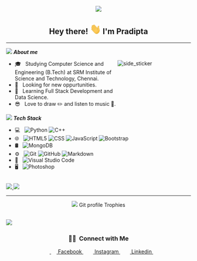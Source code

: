 <p align="center">
  <img src="https://media.istockphoto.com/vectors/young-programmer-coding-a-new-project-vector-id873945208?k=6&m=873945208&s=612x612&w=0&h=uK16ynKHvJNPQgquxkwuOK7BRreQc5GKWtLSE869eo8=" height="400"/>
</p>

<h2 align="center"> Hey there! <img src="https://raw.githubusercontent.com/ABSphreak/ABSphreak/master/gifs/Hi.gif" width="30px"> I'm Pradipta</h2>


<hr>

<img src="https://media.giphy.com/media/iY8CRBdQXODJSCERIr/giphy.gif" width="30px">&nbsp;***About me***

<img align="right" width=200px height=200px alt="side_sticker" src="https://media.giphy.com/media/TEnXkcsHrP4YedChhA/giphy.gif" />

- 🎓 &nbsp; Studying Computer Science and Engineering (B.Tech) at SRM Institute of Science and Technology, Chennai.
- 💼 &nbsp; Looking for new oppurtunities.
- 🌱 &nbsp; Learning Full Stack Development and Data Science.
- 😎 &nbsp; Love to draw ✏️ and listen to music 🎵.


<img src="https://media.giphy.com/media/iY8CRBdQXODJSCERIr/giphy.gif" width="30px">&nbsp;***Tech Stack***
<p align="left">

- 💻 &nbsp;
  ![Python](https://img.shields.io/badge/-Python-333333?style=flat&logo=python)
  ![C++](https://img.shields.io/badge/-C++-333333?style=flat&logo=C%2B%2B&logoColor=00599C)
- 🌐 &nbsp;
  ![HTML5](https://img.shields.io/badge/-HTML5-333333?style=flat&logo=HTML5)
  ![CSS](https://img.shields.io/badge/-CSS-333333?style=flat&logo=CSS3&logoColor=1572B6)
  ![JavaScript](https://img.shields.io/badge/-JavaScript-333333?style=flat&logo=javascript)
  ![Bootstrap](https://img.shields.io/badge/-Bootstrap-333333?style=flat&logo=bootstrap&logoColor=563D7C)
- 🛢 &nbsp;
  ![MongoDB](https://img.shields.io/badge/-MongoDB-333333?style=flat&logo=mongodb)
- ⚙️ &nbsp;
  ![Git](https://img.shields.io/badge/-Git-333333?style=flat&logo=git)
  ![GitHub](https://img.shields.io/badge/-GitHub-333333?style=flat&logo=github)
  ![Markdown](https://img.shields.io/badge/-Markdown-333333?style=flat&logo=markdown)
- 🔧 &nbsp;
  ![Visual Studio Code](https://img.shields.io/badge/-Visual%20Studio%20Code-333333?style=flat&logo=visual-studio-code&logoColor=007ACC)
- 🖥 &nbsp;
  ![Photoshop](https://img.shields.io/badge/-Photoshop-333333?style=flat&logo=adobe-photoshop)

<br/>

<a align="center" href="https://github.com/ProMinato500">
  <img height="180em" src="https://github-readme-stats.vercel.app/api?username=ProMinato500&theme=buefy&show_icons=true" />
  <img height="180em" src="https://github-readme-stats.vercel.app/api/top-langs/?username=ProMinato500&theme=buefy&layout=compact" />
</a>

<br/>
 <hr>


<p align="center"><img src="https://media.giphy.com/media/QaMcXSekUWx7aogAUr/giphy.gif" width="30" />&nbsp;Git profile Trophies</p><br>
<img src="https://github-profile-trophy.vercel.app/?username=ProMinato500&theme=juicyfresh&no-bg=true" />

<h3 align="center"> 🤝🏻 &nbsp;Connect with Me </h3>
<div align="center">
&nbsp;&nbsp;&nbsp;&nbsp;&nbsp;&nbsp;<a target="_blank" href = "https://www.facebook.com/ProMinato500"> <img src = "https://cdn1.iconfinder.com/data/icons/logotypes/32/square-facebook-256.png" height= 15px width = 15px> Facebook </a>&nbsp;&nbsp;
<a target="_blank" href = "https://www.instagram.com/prominato/"><img src = "https://image.flaticon.com/icons/svg/174/174855.svg" height= 15px width = 15px> Instagram </a>&nbsp;&nbsp;
<a target="_blank" href = "https://www.linkedin.com/in/pradipta-nandi-aa2245188/"><img src = "https://image.flaticon.com/icons/svg/174/174857.svg" height= 15px width = 15px> Linkedin </a>&nbsp;&nbsp;
<!-- <a href = "Coming Soon"><img src = "https://image.flaticon.com/icons/svg/841/841364.svg" height= 15px width = 15px> Website </a> -->
</div>





[twitter]: https://twitter.com/codeSTACKr
[youtube]: https://youtube.com/codeSTACKr
[instagram]: https://instagram.com/codeSTACKr
[linkedin]: https://linkedin.com/in/codeSTACKr
